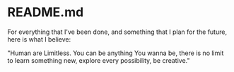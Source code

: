 # README.md
For everything that I've been done, and something that I plan for the future, here is what I believe:

"Human are Limitless. You can be anything You wanna be, there is no limit to learn something new, explore every possibility, be creative." 
